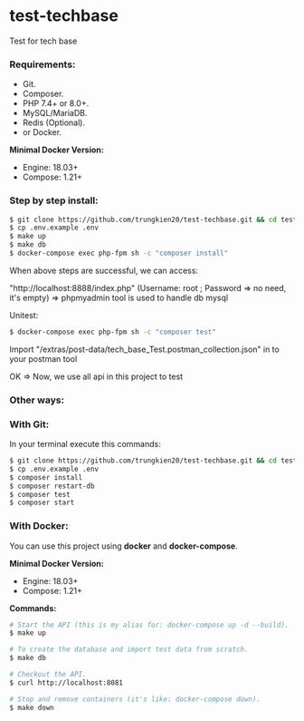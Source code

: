 # test-techbase
Test for tech base 
### Requirements:

- Git.
- Composer.
- PHP 7.4+ or 8.0+.
- MySQL/MariaDB.
- Redis (Optional).
- or Docker.

**Minimal Docker Version:**
* Engine: 18.03+
* Compose: 1.21+


### Step by step install:
```bash
$ git clone https://github.com/trungkien20/test-techbase.git && cd test-techbase
$ cp .env.example .env
$ make up
$ make db
$ docker-compose exec php-fpm sh -c "composer install"
```
When above steps are successful, we can access:

"http://localhost:8888/index.php" (Username: root ; Password => no need, it's empty)   => phpmyadmin tool is used to handle db mysql

Unitest:
```bash
$ docker-compose exec php-fpm sh -c "composer test"
```

Import  "/extras/post-data/tech_base_Test.postman_collection.json"  in to your postman tool

OK => Now, we use all api in this project to test

### Other ways: ###

### With Git:

In your terminal execute this commands:

```bash
$ git clone https://github.com/trungkien20/test-techbase.git && cd test-techbase
$ cp .env.example .env
$ composer install
$ composer restart-db
$ composer test
$ composer start
```

### With Docker:

You can use this project using **docker** and **docker-compose**.

**Minimal Docker Version:**

* Engine: 18.03+
* Compose: 1.21+

**Commands:**

```bash
# Start the API (this is my alias for: docker-compose up -d --build).
$ make up

# To create the database and import test data from scratch.
$ make db

# Checkout the API.
$ curl http://localhost:8081

# Stop and remove containers (it's like: docker-compose down).
$ make down
```
